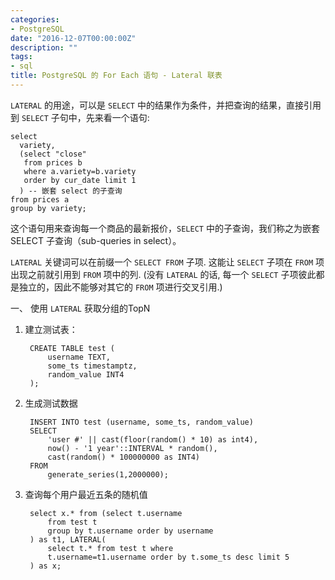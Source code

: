 ```yaml
---
categories:
- PostgreSQL
date: "2016-12-07T00:00:00Z"
description: ""
tags:
- sql
title: PostgreSQL 的 For Each 语句 - Lateral 联表
---
```


`LATERAL` 的用途，可以是 `SELECT` 中的结果作为条件，并把查询的结果，直接引用到 `SELECT` 子句中，先来看一个语句:

	select 
	  variety,
	  (select "close"
	   from prices b 
	   where a.variety=b.variety
	   order by cur_date limit 1
	  ) -- 嵌套 select 的子查询
	from prices a 
	group by variety;
	
这个语句用来查询每一个商品的最新报价，`SELECT` 中的子查询，我们称之为嵌套 SELECT 子查询（sub-queries in select）。

`LATERAL` 关键词可以在前缀一个 `SELECT FROM` 子项. 这能让 `SELECT` 子项在 `FROM` 项出现之前就引用到 `FROM` 项中的列. (没有 `LATERAL` 的话, 每一个 `SELECT` 子项彼此都是独立的，因此不能够对其它的 `FROM` 项进行交叉引用.)

一、 使用 `LATERAL` 获取分组的TopN

1. 建立测试表：

		CREATE TABLE test (
			username TEXT,
			some_ts timestamptz,
			random_value INT4
		);
		
2. 生成测试数据

		INSERT INTO test (username, some_ts, random_value)
		SELECT
		    'user #' || cast(floor(random() * 10) as int4),
		    now() - '1 year'::INTERVAL * random(),
		    cast(random() * 100000000 as INT4)
		FROM
		    generate_series(1,2000000);
		    
3. 查询每个用户最近五条的随机值
		
		select x.* from (select t.username
			from test t
         	group by t.username order by username
		) as t1, LATERAL(
			select t.* from test t where
  			t.username=t1.username order by t.some_ts desc limit 5
  		) as x;
